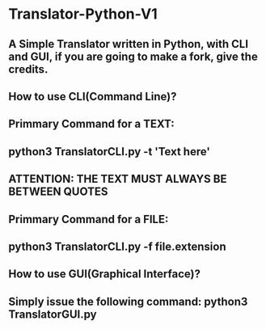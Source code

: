 # Translator-Python-V1
A Simple Translator written in Python, with CLI and GUI, if you are going to make a fork, give the credits. 
---------------------------------------------------
How to use CLI(Command Line)?
---------------------------------------------------
Primmary Command for a TEXT:
---------------------------------------------------
python3 TranslatorCLI.py -t 'Text here' 
---------------------------------------------------
ATTENTION:  THE TEXT MUST ALWAYS BE BETWEEN QUOTES
---------------------------------------------------
Primmary Command for a FILE:
---------------------------------------------------
python3 TranslatorCLI.py -f file.extension
---------------------------------------------------





How to use GUI(Graphical Interface)?
---------------------------------------------------
Simply issue the following command: python3 TranslatorGUI.py
---------------------------------------------------

